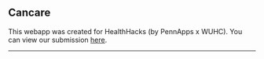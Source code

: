 ## Cancare

This webapp was created for HealthHacks (by PennApps x WUHC). You can view our submission [here](https://devpost.com/software/mycancer).

----
